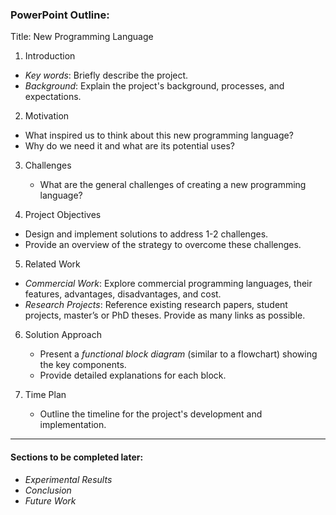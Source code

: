 ### PowerPoint Outline:

 Title: New Programming Language

 1. Introduction
   - *Key words*: Briefly describe the project.
   - *Background*: Explain the project's background, processes, and expectations.

 2. Motivation
   - What inspired us to think about this new programming language?
   - Why do we need it and what are its potential uses?

3. Challenges
   - What are the general challenges of creating a new programming language?

 4. Project Objectives
   - Design and implement solutions to address 1-2 challenges.
   - Provide an overview of the strategy to overcome these challenges.

 5. Related Work
   - *Commercial Work*: Explore commercial programming languages, their features, advantages, disadvantages, and cost.
   - *Research Projects*: Reference existing research papers, student projects, master’s or PhD theses. Provide as many links as possible.

6. Solution Approach
   - Present a *functional block diagram* (similar to a flowchart) showing the key components.
   - Provide detailed explanations for each block.

7. Time Plan
   - Outline the timeline for the project's development and implementation.

---

#### Sections to be completed later:
- *Experimental Results*
- *Conclusion*
- *Future Work*